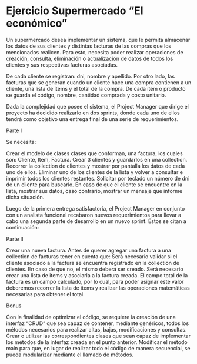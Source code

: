 # Ejercicio Supermercado “El económico”
Un supermercado desea implementar un sistema, que le permita almacenar los datos de sus clientes y distintas facturas de las compras que los mencionados realicen. Para esto,  necesita poder realizar operaciones de creación, consulta, eliminación o actualización de datos de  todos los clientes y sus respectivas facturas asociadas.

De cada cliente se registran: dni, nombre y apellido. Por otro lado, las facturas que se generan cuando un cliente hace una compra contienen a un cliente, una lista de ítems y el total de la compra. De cada item o producto se guarda el código, nombre, cantidad comprada y costo unitario. 

Dada la complejidad que posee el sistema, el Project Manager que dirige el proyecto ha decidido realizarlo en dos sprints, donde cada uno de ellos tendrá como objetivo una entrega final de una serie de requerimientos.

Parte I

Se necesita:

Crear el modelo de clases clases que conforman, una factura, los cuales son: Cliente, Item, Factura.
Crear 3 clientes y guardarlos en una collection.
Recorrer la collection de clientes y mostrar por pantalla los datos de cada uno de ellos. 
Eliminar uno de los clientes de la lista y volver a consultar e imprimir todos los clientes restantes.
Solicitar por teclado un número de dni de un cliente para buscarlo. En caso de que el cliente se encuentre en la lista, mostrar sus datos, caso contrario, mostrar un mensaje que informe dicha situación.

Luego de la primera entrega satisfactoria, el Project Manager en conjunto con un analista funcional recabaron nuevos requerimientos para llevar a cabo una segunda parte de desarrollo en un nuevo sprint. Éstos se citan a continuación:

Parte II

Crear una nueva factura.
Antes de querer agregar una factura a una collection de facturas tener en cuenta que:
Será necesario validar si el cliente asociado a la factura se encuentra registrado en la collection de clientes. En caso de que no, el mismo deberá ser creado.
Será necesario crear una lista de items y asociarla a la factura creada.
El campo total de la factura es un campo calculado, por lo cual, para poder asignar este valor deberemos recorrer la lista de items y realizar las operaciones matemáticas necesarias para obtener el total.

Bonus

Con la finalidad de optimizar el código, se requiere la creación de una interfaz “CRUD” que sea capaz de contener, mediante genéricos, todos los métodos necesarios para realizar altas, bajas, modificaciones y consultas.
Crear o utilizar las correspondientes clases que sean capaz de implementar los métodos de la interfaz creada en el punto anterior.
Modificar el método main para que, en lugar de realizar todo el código de manera secuencial, se pueda modularizar mediante el llamado de métodos.
